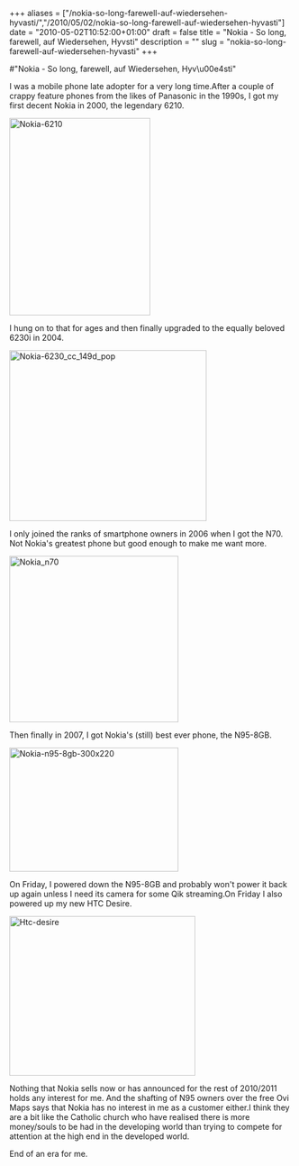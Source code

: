 +++
aliases = ["/nokia-so-long-farewell-auf-wiedersehen-hyvasti/","/2010/05/02/nokia-so-long-farewell-auf-wiedersehen-hyvasti"]
date = "2010-05-02T10:52:00+01:00"
draft = false
title = "Nokia - So long, farewell, auf Wiedersehen, Hyvsti"
description = ""
slug = "nokia-so-long-farewell-auf-wiedersehen-hyvasti"
+++

#"Nokia - So long, farewell, auf Wiedersehen, Hyv\u00e4sti"


 <p>I was a mobile phone late adopter for a very long time.After a couple of crappy feature phones from the likes of Panasonic in the 1990s, I got my first decent Nokia in 2000, the legendary 6210.</p>
<p><div class='p_embed p_image_embed'>
<img alt="Nokia-6210" height="350" src="http://getfile8.posterous.com/getfile/files.posterous.com/temp-2010-05-02/IEGnnBfAmyoGGJHmFndIilHlwfjwhtnqAlaqkpimtvoqsAcGawwknBeIkbxI/nokia-6210.jpg.scaled500.jpg" width="250" />
</div>
</p>
<p>I hung on to that for ages and then finally upgraded to the equally beloved 6230i in 2004.</p>
<p><div class='p_embed p_image_embed'>
<img alt="Nokia-6230_cc_149d_pop" height="303" src="http://getfile9.posterous.com/getfile/files.posterous.com/temp-2010-05-02/harCClsxJvrJJwgbGBnpgmpysdpBHGszdGhjIkfrreaIIDAlGekuCjaqGavq/nokia-6230_cc_149d_pop.jpg.scaled500.jpg" width="350" />
</div>
</p>
<p>I only joined the ranks of smartphone owners in 2006 when I got the N70. Not Nokia's greatest phone but good enough to make me want more.</p>
<p><div class='p_embed p_image_embed'>
<img alt="Nokia_n70" height="295" src="http://getfile8.posterous.com/getfile/files.posterous.com/temp-2010-05-02/rpbCJpknFEhfAsjhFIABxsdtjxjfHbuvIwcrGslGcgCljFCwJnwdcjHJjzsa/nokia_n70.jpg.scaled500.jpg" width="300" />
</div>
</p>
<p>Then finally in 2007, I got Nokia's (still) best ever phone, the N95-8GB.</p>
<p><div class='p_embed p_image_embed'>
<img alt="Nokia-n95-8gb-300x220" height="220" src="http://getfile4.posterous.com/getfile/files.posterous.com/temp-2010-05-02/tmdmCynmDHwkHkpyjHGcEekuxEniIFvBiFBjvstaqzhCBrHEaoHAwxGjgehg/Nokia-N95-8GB-300x220.jpg.scaled500.jpg" width="300" />
</div>
</p>
<p>On Friday, I powered down the N95-8GB and probably won't power it back up again unless I need its camera for some Qik streaming.On Friday I also powered up my new HTC Desire.</p>
<p><div class='p_embed p_image_embed'>
<img alt="Htc-desire" height="283" src="http://getfile7.posterous.com/getfile/files.posterous.com/temp-2010-05-02/iJAyhtqasJnuDgJBuHjomJFdoxlFHqjgpdGfenDqslrdibbGtnmurnlFJExa/htc-desire.jpg.scaled500.jpg" width="330" />
</div>
</p>
<p>Nothing that Nokia sells now or has announced for the rest of 2010/2011 holds any interest for me. And the shafting of N95 owners over the free Ovi Maps says that Nokia has no interest in me as a customer either.I think they are a bit like the Catholic church who have realised there is more money/souls to be had in the developing world than trying to compete for attention at the high end in the developed world.</p>
<p>End of an era for me.</p>
<p></p>
<p></p>
 